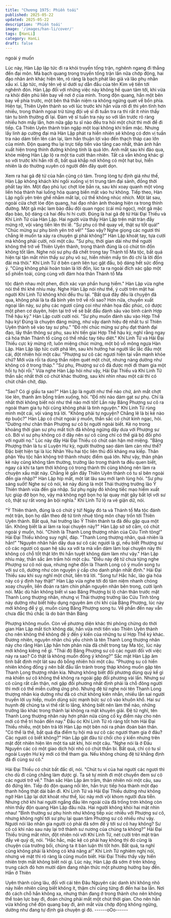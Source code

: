 ```yaml
---
title: "Chương 1975: Phiền toái"
published: 2025-05-22
updated: 2025-05-22
description: 'Phiền toái'
image: '/images/han-li/cover/'
tags: [HanLi]
category: HanLi
draft: false
---
```


ngoài ý muốn

Lúc này, Hàn Lập lập tức đi ra khỏi truyền tống trận, nghênh
ngang đi thẳng đến đại môn. Mà bạch quang trong truyền tống
trận lần nữa chớp động, hai đạo nhân ảnh khác hiện lên, rõ ràng
là bạch phát lão giả và lão phụ nhân xấu xí. Lập tức, mấy tên vệ
sĩ dưới sự dẫn đầu của tên Kim vệ tiến tới nghênh đón.
Hàn Lập đối với những việc này không hề quan tâm tới, khi vừa
ra khỏi điện phủ liền bay về nơi ở của mình. Trong độn quang,
hắn một bên bay về phía trước, một bên thả thần niệm ra không
ngừng quét về bốn phía.
Hiện tại, Thiên Uyên thành so với lúc trước khi hắn vừa rời đi thì
yên tĩnh hơn nhiều, trong thành ngoại trừ từng đội vệ sĩ đi tuần tra
ra thì rất ít nhìn thấy tán tu bình thường đi lại. Đám vệ sĩ tuần tra
này so với lần trước rõ ràng nhiều hơn mấy lần, hơn nữa gặp tu
sĩ nào đều tra hỏi một chút thì mới để đi tiếp.
Cả Thiên Uyên thành tràn ngập một loại không khí trầm mặc.
Nhưng lấy linh áp cường đại mà Hàn Lập phát ra hiển nhiên sẽ
không có đơn vị tuần tra nào dám tiến lên cản lại, làm hắn thuận
lợi vào đến thạch tháp cao lớn của mình. Độn quang thu lại trực
tiếp tiến vào tầng cao nhất, thân ảnh hắn xuất hiện trong thính
đường không tính là quá lớn.
Ánh mắt sau khi đảo qua, khóe miệng Hàn Lập lộ ra một tia cười
thản nhiên.
Tất cả vẫn không khác gì so với trước khi hắn rời đi, bất quá khắp
nơi không có một hạt bụi, hiển nhiên là do thường xuyên có người
đến đây quét dọn.

Xem ra hai gã đệ tử của hắn cũng có tâm.
Trong lòng tự định giá như thế, Hàn Lập không khách khí ngồi
xuống vị trí trung tâm đại sảnh, đồng thời phất tay lên. Một đạo
phù lục chợt lóe bắn ra, sau khi xoay quanh một vòng liền hóa
thành hai luồng hỏa quang biến mất vào hư không.
Tiếp theo, Hàn Lập ngồi yên trên ghế nhắm mắt lại, cứ thế không
nhúc nhích.
Một lát sau, ngoài cửa chợt lóe độn quang, hai đạo nhân ảnh
thoáng hiện ra trong thính đường. Một gã mặc lam bào đầu đội
quan ngọc (cái mũ ngọc), một gã mặc đạo bào, bộ dáng cả hai
đều hi hi cười.
Đúng là hai gã đệ tử Hải Đại Thiếu và Khí Linh Tử của Hàn Lập.
Hai người vừa thấy Hàn Lập trên mặt tràn đầy mừng rỡ, vội vàng
tiến lên thi lễ.
"Sư phụ có thể quay về, thật sự tốt quá!"
"Chúc mừng sư phụ bình yên trở về!"
"Sao vậy? Nghe giọng các ngươi thì chẳng lẽ muốn ta xảy ra
chuyện gì phải không?"
Hàn Lập khoát tay, tựa cười mà không phải cười, nói một câu.
"Sư phụ, thời gian dài như thế người không thể trở về Thiên Uyên
thành, trong thành đúng là có chút tin đồn không tốt lắm. Nghe nói
sư phụ đã chết trong tay Thánh tổ Ma tộc, bất quá hiện tại tận mắt
nhìn thấy sư phụ vô sự, hiển nhiên mấy tin đó chỉ là lời đồn đãi
mà thôi."
Khí Linh Tử ở bên cạnh liên tục gật đầu, bộ dáng hết sức đồng ý.
"Cũng không phải hoàn toàn là lời đồn, lúc ta ra ngoài đích xác
gặp một số phiền toái, cũng cùng với đám hóa thân Thánh tổ Ma

tộc đánh nhau một phen, đích xác vạn phần hung hiểm."
Hàn Lập vừa nghe nói thế thì khẽ nhíu mày.
Nghe Hàn Lập nói như thế, ý cười trên mặt hai người Khí Linh Tử
không khỏi đều thu lại.
"Bất quá đây đều là chuyện đã qua, không phải là ta đã bình yên
trở về rồi sao? Hơn nữa, chuyến xuất ngoại lần này, sư phụ các
ngươi cũng coi như nhân họa đắc phúc, có được một phen cơ
duyên, hiện tại trở về sẽ bắt đầu đánh sâu vào bình cảnh Hợp
Thể hậu kỳ."
Hàn Lập cười cười nói.
"Sư phụ muốn đánh sâu vào Hợp Thể hậu kỳ! Đúng là chuyện
đáng mừng, như vậy danh hiệu đệ nhất tu sĩ Thiên Uyên thành sẽ
vào tay sư phụ."
"Đồ nhi chúc mừng sư phụ đạt thành đại đạo, lấy thần thông sư
phụ, sau khi tiến giai Hợp Thể hậu kỳ, nghĩ rằng ngay cả hóa thân
Thánh tổ cũng có thể nhấc tay tiêu diệt."
Khí Linh Tử và Hải Đại Thiếu cực kỳ mừng rỡ, luôn miệng chúc
mừng, một bộ vỗ mông ngựa Hàn Lập.
Hàn Lập lập tức cười phá lên, sau khi hướng hai người lắc lắc
đầu một cái, đột nhiên hỏi một câu:
"Phượng sư cô các ngươi hiện tại vẫn mạnh khỏe chứ? Mới vừa
rồi ta dùng thần niệm quét một chút, nhưng nàng dường như
không có ở trong tháp."
"Sư phụ, Phượng sư cô đã được mời đi tham gia một hồi tụ hội
rồi."
Vừa nghe Hàn Lập hỏi như vậy, Hải Đại Thiếu và Khí Linh Tử
thần sắc nhất thời có chút khác thường, sau khi nhìn nhau một
cái thì có chút chần chờ, đáp.

"Sao? Có gì giấu ta sao?"
Hàn Lập là người như thế nào chứ, ánh mắt chợt lóe lên, thanh
âm bỗng trầm xuống, hỏi.
"Đồ nhi nào dám gạt sư phụ. Chỉ là nhất thời không biết nói như
thế nào mới tốt! Lần này Băng Phượng sư cô ra ngoài tham gia tụ
hội cũng không phải là tình nguyện."
Khi Linh Tử rùng mình một cái, vội vàng trả lời.
"Không phải tự nguyện? Chẳng lẽ là bị kẻ nào ép buộc?"
Hàn Lập có chút ngoài ý muốn, thần sắc có chút kinh ngạc, hỏi.
"Dường như chân thân Phượng sư cô bị người ngoài biết. Kẻ nọ
trong khoảng thời gian sư phụ mất tích đã không ngừng dây dưa
với Phượng sư cô. Bởi vì sư phụ không có ở đây nên sư cô cũng
chỉ có thể giả bộ đối phó với người nọ."
Lúc này đây Hải Đại Thiếu có chút oán hận mở miệng.
"Băng Phượng thân là tu sĩ Luyện Hư kỳ, người thường sao dám
làm càn như thế? Đặc biệt hiện tại là lúc Nhân Yêu hai tộc liên thủ
đối kháng ma kiếp. Thân phận Yêu tộc hẳn không trở thành
nhược điểm quá lớn. Như vậy, thân phận kẻ này cũng không tầm
thường, trưởng lão trong thành ta đều quen biết, ngay cả khi ta
tạm thời không có trong thành thì cũng không nên làm ra chuyện
xấu mặt này. Chẳng lẽ gần đây Thiên Uyên thành có tu sĩ bên
ngoài đến gia nhập?"
Hàn Lập híp mắt, một lát lâu sau mới lạnh lùng hỏi.
"Sư phụ sáng suốt! Nghe sư cô nói, kẻ này đúng là một Thái
thượng trưởng lão Ỷ Thiên thành vừa đến gia nhập. Sư phụ ngày
đó không tiếc mạo hiểm xuất lực giúp đỡ bọn họ, vậy mà không
ngờ bọn họ lại quay mặt gây bất lợi với sư cô, thật sự rất vong ân
bội nghĩa."
Khí Linh Tử lộ ra vẻ giận dữ, nói.

"Ỳ Thiên thành, đúng là có chút ý tứ! Ngày đó ta và Thánh tổ Ma
tộc đánh một trận, bọn họ dẫn theo đệ tử tinh nhuệ tông môn chạy
trốn tới Thiên Uyên thành. Bất quá, hai trưởng lão Ỷ Thiên thành
ta đã đều gặp qua một lần. Không biết là ai làm ra loại chuyện
này?"
Hàn Lập sờ sờ cằm, có chút ngoài ý muốn, hỏi.
"Chính là Thanh Long thượng nhân của Cửu Tinh tông!"
Hải Đại Thiếu không suy nghĩ, đáp.
"Thanh Long thượng nhân, quả nhiên là hắn!"
"Nguyên nhân hắn dây dua sư cô các ngươi là gì, nếu biết
Phượng sư cô các ngươi có quan hệ sâu xa với ta mà vẫn dám
làm loại chuyện này thì không có chỗ tốt thật lớn thì hắn tuyệt
không dám làm như vậy."
Hàn Lập nhíu mày, thần sắc âm trầm hỏi một câu.
"Điều này đệ tử chưa từng nghe Phượng sư cô nói qua, nhưng
nghe đồn là Thanh Long có ý muốn song tu với sư cô, dường như
còn nguyện ý cấp cho danh phận nhất định."
Hải Đại Thiếu sau khi suy nghĩ một chút, liền trả lời.
"Song tu! Hắc hắc, lão gia hỏa này có ý định hay thật!"
Hàn Lập vừa nghe tới đó tâm niệm nhanh chóng xoay chuyển,
liền đoán ra tám chín phần nguyên nhân bên trong, cười lạnh nói.
Mặc dù hắn không biết vì sao Băng Phượng bị lộ chân thân trước
mặt Thanh Long thượng nhân, nhưng vị Thái thượng trưởng lão
Cửu Tỉnh tông này dường như biết hiệu dụng nguyên âm chi khi
của Băng Phượng, lúc này mới không để ý gì, muốn cùng Băng
Phượng song tu.
Về phần đến nay vẫn chưa đắc thủ chắc là do bản thân Băng

Phượng không muốn. Còn về phương diện khác thì phỏng chừng
do thời gian Hàn Lập mất tích không dài, hắn vừa mới tiến vào
Thiên Uyên thành cho nên không thể không để ý đến ý kiến của
những tu sĩ Hợp Thể kỳ khác. Đương nhiên, nguyên nhân chủ
yếu chính là tên Thanh Long thượng nhân này cho rằng Hàn Lập
hắn hơn phân nửa đã chết trong tay Ma tộc, lúc này mới không
kiêng nể gì.
"Thái độ Băng Phượng sư cô các ngươi đối với việc này ra sao?
Có thật là không muốn đồng ý không?"
Sắc mặt Hàn Lập âm tình bất định một lát sau đó bỗng nhiên hỏi
một câu.
"Phượng su cô hiển nhiên không đồng ý nên bắt đầu lẩn tránh
trong tháp không muốn gặp tên Thanh Long thượng nhân kia.
Nhưng không biết đối phương dùng quỷ kế gì mà khiến sư cô
không thể không ra ngoài gặp đối phương vài lần. Nhưng sư cô
cũng rất cẩn thận, nơi gặp đối phương nhất định phải là chỗ đông
người thì mới có thể miễn cưỡng ứng phó. Nhưng đệ tử nghe nói
tên Thanh Long thượng nhân kia dường như đã có chút không
kiên nhẫn, nhiều lần sai người truyền lời uy hiếp, muốn dùng sức
mạnh bức sư cô vào khuôn khổ. Hai sư huynh đệ chúng ta vì thế
rất lo lắng, không biết nên làm thế nào, những trưởng lão khác
trong thành lại không ra mặt khuyên giải. Đệ tử nghĩ, tên Thanh
Long thượng nhân này hơn phân nửa cũng cố kỵ điểm này cho
nên mới có thể trì hoãn đến nay."
Đầu óc Khí Linh Tử rõ ràng tốt hơn Hải Đại Thiếu nhiều, một bên
trả lời Hàn Lập một bên nói ra phán đoán bản thân.
"Có thể là thế, bất quá địa điểm tụ hội mà sư cô các ngươi tham
gia ở đâu? Các ngươi có biết không?"
Hàn Lập gật đâu từ chối cho ý kiến nhưng trên mặt đột nhiên hiện
lên một tia sát khí, hỏi một câu.
"Nghe nói là ở Đâu Nguyên các có một giao dịch hội nhỏ có chút
thần bí. Bất quá, chỉ có tu sĩ ngoài Luyện Hư kỳ mới có thể tham
gia. Nếu không chúng đệ tử khẳng định đã đi cùng sư cô."

Hải Đại Thiếu có chút bất đắc dĩ, nói.
"Chút tu vi của hai người các ngươi thì cho dù đi cũng chẳng làm
được gì. Ta sẽ tự mình đi một chuyến đem sư cô các ngươi trở
về."
Thần sắc Hàn Lập âm trầm, thản nhiên nói một câu, sau đó đứng
lên.
Tiếp đó độn quang nổi lên, hắn trực tiếp hóa thành một đạo thanh
hồng thật dài bắn đi.
Khí Linh Tử và Hải Đại Thiếu dường như không ngờ Hàn Lập lại
dứt khoát như thế, lúc này mới vội khom người đưa tiễn. Nhưng
chờ khi hai người ngẩng đầu lên ngoài cửa đã trống trơn không
còn nhìn thấy độn quang Hàn Lập đâu nữa.
Hai người không khòi hai mặt nhìn nhau!
"Bình thường sư phụ hình như không tiếp xúc nhiều với Phượng
sư cô, nhưng không nghĩ tới sư phụ lại quan tâm Phượng sư cô
nhiều như vậy. Ngươi nói lão nhân gia người có phải đã sớm để ý
tới sư cô hay không? Sư cô có khi nào sau này lại trở thành sư
nương của chúng ta không?"
Hải Đại Thiếu trừng mắt nhìn, đột nhiên nói với Khí Linh Tử, nét
cười trên mặt tràn đầy vẻ quỷ dị, nói.
"Hắc hắc, mặc kệ có phải hay không thì đó cũng là chuyện của
trưởng bối, chúng ta ít bàn luận thì tốt hơn. Bất quá, ta nghĩ cũng
không phải là không có khả năng a!"
Khí Linh Tử nghiêm nghị nói, nhưng vẻ mặt thì rõ ràng là cũng
muốn biết.
Hải Đại Thiếu thấy vậy hiển nhiên trợn mắt không biết nói gì.
Lúc này, Hàn Lập đã sớm ở trên không trung cách đó hơn mười
dặm đang nhận thức một phương hướng bay đến. Hắn ở Thiên

Uyên thành cũng lâu, đối với cái tên Đâu Nguyên các danh khí
không nhỏ này hiển nhiên cũng biết không ít, thậm chí cũng từng
đi đến hai ba lần. Nơi đó cách chỗ hắn không xa, nhưng thân
đang ở trong thành cho nên không thể toàn lực bay đi, đoán
chừng phải mất một chút thời gian. Cho nên hắn vừa khống chế
độn quang bay đi, ánh mắt vừa chớp động không ngừng, dường
như đang tự định giá chuyện gì đó.
------oOo------
